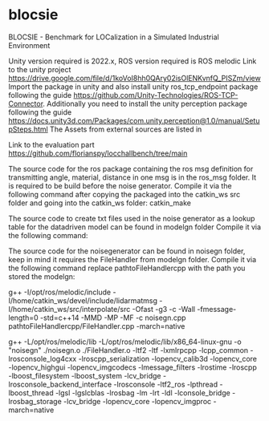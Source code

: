 # blocsie
BLOCSIE - Benchmark for LOCalization in a Simulated Industrial Environment

Unity version required is 2022.x, ROS version required is ROS melodic
Link to the unity project
https://drive.google.com/file/d/1koVoI8hh0QAry02isOlENKvnfQ_PISZm/view
Import the package in unity and also install unity ros_tcp_endpoint package following the guide https://github.com/Unity-Technologies/ROS-TCP-Connector.
Additionally you need to install the unity perception package following the guide https://docs.unity3d.com/Packages/com.unity.perception@1.0/manual/SetupSteps.html
The Assets from external sources are listed in 

Link to the evaluation part
https://github.com/florianspy/locchallbench/tree/main

The source code for the ros package containing the ros msg definition for transmitting angle, material, distance in one msg is in the ros_msg folder. It is required to be build before the noise generator.
Compile it via the following command after copying the packaged into the catkin_ws src folder and going into the catkin_ws folder:
catkin_make

The source code to create txt files used in the noise generator as a lookup table for the datadriven model can be found in modelgn folder
Compile it via the following command:

The source code for the noisegenerator can be found in noisegn folder, keep in mind it requires the FileHandler from modelgn folder.
Compile it via the following command replace pathtoFileHandlercpp with the path you stored the modelgn:

g++  -I/opt/ros/melodic/include -I/home/catkin_ws/devel/include/lidarmatmsg -I/home/catkin_ws/src/interpolate/src -Ofast -g3 -c -Wall -fmessage-length=0 -std=c++14 -MMD -MP -MF  -c noisegn.cpp pathtoFileHandlercpp/FileHandler.cpp  -march=native

g++ -L/opt/ros/melodic/lib -L/opt/ros/melodic/lib/x86_64-linux-gnu -o "noisegn" ./noisegn.o ./FileHandler.o  -ltf2 -ltf -lxmlrpcpp -lcpp_common -lrosconsole_log4cxx -lroscpp_serialization -lopencv_calib3d -lopencv_core -lopencv_highgui -lopencv_imgcodecs -lmessage_filters -lrostime -lroscpp -lboost_filesystem -lboost_system -lcv_bridge -lrosconsole_backend_interface -lrosconsole -ltf2_ros -lpthread -lboost_thread -lgsl -lgslcblas -lrosbag  -lm -lrt -ldl -lconsole_bridge  -lrosbag_storage -lcv_bridge -lopencv_core -lopencv_imgproc  -march=native
